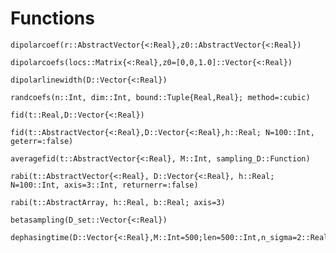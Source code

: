 # Functions

```@docs
dipolarcoef(r::AbstractVector{<:Real},z0::AbstractVector{<:Real})
```

```@docs
dipolarcoefs(locs::Matrix{<:Real},z0=[0,0,1.0]::Vector{<:Real})
```

```@docs
dipolarlinewidth(D::Vector{<:Real})
```

```@docs
randcoefs(n::Int, dim::Int, bound::Tuple{Real,Real}; method=:cubic)
```

```@docs
fid(t::Real,D::Vector{<:Real})
```

```@docs
fid(t::AbstractVector{<:Real},D::Vector{<:Real},h::Real; N=100::Int, geterr=:false)
```

```@docs
averagefid(t::AbstractVector{<:Real}, M::Int, sampling_D::Function)
```

```@docs
rabi(t::AbstractVector{<:Real}, D::Vector{<:Real}, h::Real; N=100::Int, axis=3::Int, returnerr=:false)
```

```@docs
rabi(t::AbstractArray, h::Real, b::Real; axis=3)
```

```@docs
betasampling(D_set::Vector{<:Real})
```

```@docs
dephasingtime(D::Vector{<:Real},M::Int=500;len=500::Int,n_sigma=2::Real)
```
